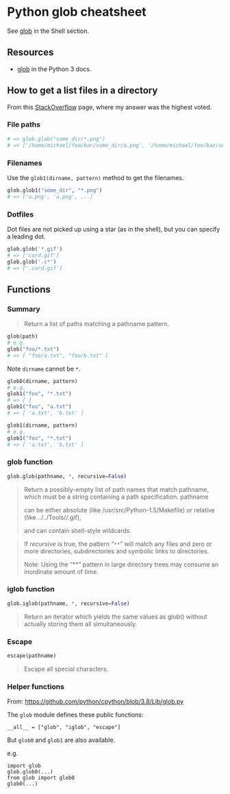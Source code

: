 # Python glob cheatsheet

See [glob](/cheatsheets/shell/glob.md) in the Shell section.

## Resources

- [glob](https://docs.python.org/3/library/glob.html) in the Python 3 docs.


## How to get a list files in a directory

From this [StackOverflow](https://stackoverflow.com/questions/29847426/python-glob-without-absolute-path/50065317#50065317) page, where my answer was the highest voted.

### File paths

```python
# => glob.glob("some_dir/*.png")
# => ['/home/michael/foo/bar/some_dir/a.png', '/home/michael/foo/baz/some_dir/b.png', ]
```

### Filenames

Use the `glob1(dirname, pattern)` method to get the filenames.

```python
glob.glob1("some_dir", "*.png")
# => ['a.png', 'a.png', ...]
```


### Dotfiles

Dot files are not picked up using a star (as in the shell), but you can specify a leading dot.

```python
glob.glob('*.gif')
# => ['card.gif']
glob.glob('.c*')
# => ['.card.gif']
```


## Functions

### Summary

> Return a list of paths matching a pathname pattern.

```python
glob(path)
# e.g.
glob("foo/*.txt")
# => [ "foo/a.txt", "foo/b.txt" ]
```

Note `dirname` cannot be `*`.

```python
glob0(dirname, pattern)
# e.g.
glob1("foo", "*.txt")
# => [ ]
glob1("foo", "a.txt")
# => [ 'a.txt', 'b.txt' ]

glob1(dirname, pattern)
# e.g.
glob1("foo", "*.txt")
# => [ 'a.txt', 'b.txt' ]
```



### glob function

```python
glob.glob(pathname, *, recursive=False)
```

> Return a possibly-empty list of path names that match pathname, which must be a string containing a path specification. pathname
>
> can be either absolute (like /usr/src/Python-1.5/Makefile) or relative (like ../../Tools/*/*.gif), 
> 
> and can contain shell-style wildcards. 

> If _recursive_ is true, the pattern “`**`” will match any files and zero or more directories, subdirectories and symbolic links to directories.
>
> Note: Using the “**” pattern in large directory trees may consume an inordinate amount of time. 


### iglob function

```python
glob.iglob(pathname, *, recursive=False)
```

> Return an iterator which yields the same values as glob() without actually storing them all simultaneously.

### Escape

```python
escape(pathname)
```

> Escape all special characters.

### Helper functions

From: https://github.com/python/cpython/blob/3.8/Lib/glob.py

The `glob` module defines these public functions:

```
__all__ = ["glob", "iglob", "escape"]
```

But `glob0` and `glob1` are also available.

e.g.

```
import glob
glob.glob0(...)
from glob import glob0
glob0(...)
```

<!--stackedit_data:
eyJoaXN0b3J5IjpbMjUwNDM2MDEzLC01NDY0NTI0OTBdfQ==
-->